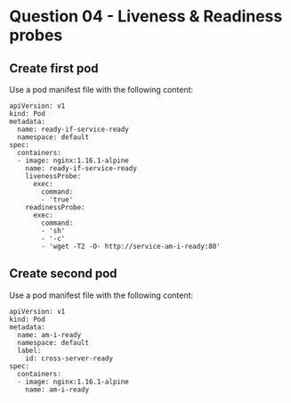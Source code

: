 # Question 04 - Liveness & Readiness probes

## Create first pod

Use a pod manifest file with the following content:
```
apiVersion: v1
kind: Pod
metadata:
  name: ready-if-service-ready
  namespace: default
spec:
  containers:
  - image: nginx:1.16.1-alpine
    name: ready-if-service-ready
    livenessProbe:
      exec:
        command:
        - 'true'
    readinessProbe:
      exec:
        command:
        - 'sh'
        - '-c'
        - 'wget -T2 -O- http://service-am-i-ready:80'
```

## Create second pod

Use a pod manifest file with the following content:
```
apiVersion: v1
kind: Pod
metadata:
  name: am-i-ready
  namespace: default
  label:
    id: cross-server-ready
spec:
  containers:
  - image: nginx:1.16.1-alpine
    name: am-i-ready
```